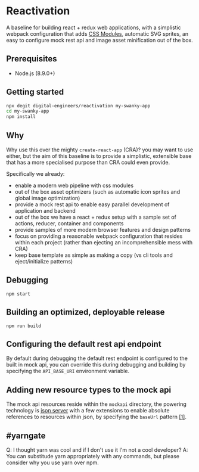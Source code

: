 # Reactivation

A baseline for building react + redux web applications, with a simplistic webpack configuration that adds [CSS Modules](https://github.com/css-modules/css-modules), automatic SVG sprites, an easy to configure mock rest api and image asset minification out of the box.

## Prerequisites

- Node.js (8.9.0+)

## Getting started

```sh
npx degit digital-engineers/reactivation my-swanky-app
cd my-swanky-app
npm install
```

## Why

Why use this over the mighty `create-react-app` (CRA)? you may want to use either, but the aim of this baseline is to provide a simplistic, extensible base that has a more specialised purpose than CRA could even provide.

Specifically we already:

- enable a modern web pipeline with css modules
- out of the box asset optimizers (such as automatic icon sprites and global image optimization)
- provide a mock rest api to enable easy parallel development of application and backend
- out of the box we have a react + redux setup with a sample set of actions, reducer, container and components
- provide samples of more modern browser features and design patterns
- focus on providing a reasonable webpack configuration that resides within each project (rather than ejecting an incomprehensible mess with CRA)
- keep base template as simple as making a copy (vs cli tools and eject/initialize patterns)

## Debugging

`npm start`

## Building an optimized, deployable release

`npm run build`

## Configuring the default rest api endpoint

By default during debugging the default rest endpoint is configured to the built in mock api, you can override this during debugging and building by specifying the `API_BASE_URI` environment variable.

## Adding new resource types to the mock api

The mock api resources reside within the `mockapi` directory, the powering technology is [json server](https://github.com/typicode/json-server) with a few extensions to enable absolute references to resources within json, by specifying the `baseUrl` pattern [[1]](https://github.com/digital-engineers/reactivation/blob/master/mockapi/db.json#L5).

## #yarngate

Q: I thought yarn was cool and if I don't use it I'm not a cool developer? 
A: You can substitude yarn appropriately with any commands, but please consider why you use yarn over npm.
